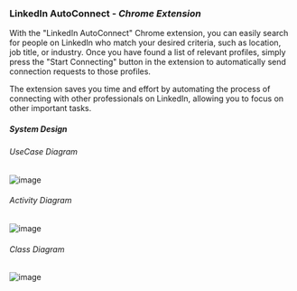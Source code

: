 ### LinkedIn AutoConnect - *Chrome Extension*

With the "LinkedIn AutoConnect" Chrome extension, you can easily search for people on LinkedIn who match your desired criteria, such as location, job title, or industry. Once you have found a list of relevant profiles, simply press the "Start Connecting" button in the extension to automatically send connection requests to those profiles.

The extension saves you time and effort by automating the process of connecting with other professionals on LinkedIn, allowing you to focus on other important tasks.

##### System Design

###### UseCase Diagram

![image](https://user-images.githubusercontent.com/48471743/221475456-370bac4e-815e-4271-8497-c3f09a2254ac.png)

###### Activity Diagram

![image](https://user-images.githubusercontent.com/48471743/221475522-a95033c8-b661-418b-bd0c-0ac8ec47d9ab.png)

###### Class Diagram

![image](https://user-images.githubusercontent.com/48471743/221475557-9a8f1709-ed3a-46d2-9398-4c25e1a093c4.png)
